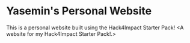 # Yasemin's Personal Website
This is a personal website built using the Hack4Impact Starter Pack!
<A website for my Hack4Impact Starter Pack!.>
